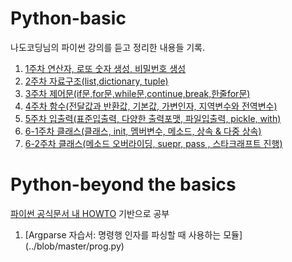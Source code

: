 # Python-basic

나도코딩님의 파이썬 강의를 듣고 정리한 내용들 기록.

<ol>

  <li><a href="https://jonhyuk0922.tistory.com/25">1주차 연산자, 로또 숫자 생성, 비밀번호 생성</a></li>

  <li><a href="https://jonhyuk0922.tistory.com/46">2주차 자료구조(list,dictionary, tuple)</a></li>

  <li><a href="https://jonhyuk0922.tistory.com/58">3주차 제어문(if문,for문,while문,continue,break,한줄for문)</a></li>

  <li><a href="https://jonhyuk0922.tistory.com/72">4주차 함수(전달값과 반환값, 기본값, 가변인자, 지역변수와 전역변수)</a></li>

  <li><a href="https://jonhyuk0922.tistory.com/78">5주차 입출력(표준입출력, 다양한 출력포맷, 파일입출력, pickle, with)</a></li>

  <li><a href="https://jonhyuk0922.tistory.com/125">6-1주차 클래스(클래스, init, 멤버변수, 메소드, 상속 & 다중 상속)</a></li>

  <li><a href="https://jonhyuk0922.tistory.com/127">6-2주차 클래스(메소드 오버라이딩, suepr, pass , 스타크래프트 진행)</a></li>

</ol>


# Python-beyond the basics

<a href="https://docs.python.org/ko/3/howto/index.html">파이썬 공식문서 내 HOWTO</a> 기반으로 공부

<ol> 
  <li>[Argparse 자습서: 명령행 인자를 파싱할 때 사용하는 모듈](../blob/master/prog.py)</li>
</ol>
